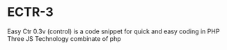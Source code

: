# ECTR-3
Easy Ctr 0.3v (control) is a code snippet for quick and easy coding in PHP
Three JS Technology combinate of php
